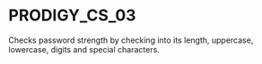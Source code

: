 # PRODIGY_CS_03
Checks password strength by checking into its length, uppercase, lowercase, digits and special characters.
